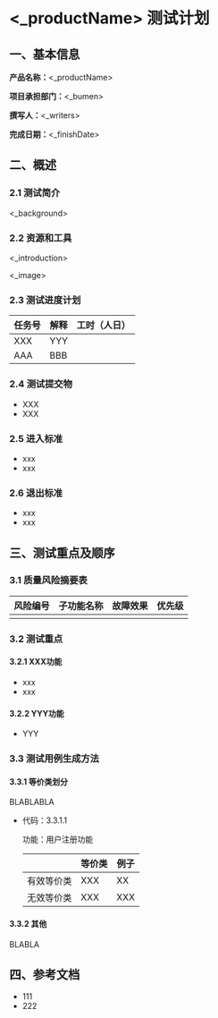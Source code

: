 # <_productName> 测试计划

## 一、基本信息

**产品名称：**<_productName>

**项目承担部门：**<_bumen>

**撰写人：**<_writers>

**完成日期：**<_finishDate>

## 二、概述

### 2.1 测试简介

<_background>

### 2.2 资源和工具

<_introduction>

<_image>

### 2.3 测试进度计划

| 任务号 | 解释 | 工时（人日） |
| ------ | ---- | ------------ |
| XXX    | YYY  |              |
| AAA    | BBB  |              |

### 2.4 测试提交物

- XXX
- XXX

### 2.5 进入标准

- xxx
- xxx

### 2.6 退出标准

- xxx
- xxx

## 三、测试重点及顺序

### 3.1 质量风险摘要表

| 风险编号 | 子功能名称 | 故障效果 | 优先级 |
| -------- | ---------- | -------- | ------ |
|          |            |          |        |

### 3.2 测试重点

#### 3.2.1 XXX功能

- xxx
- xxx

#### 3.2.2 YYY功能

- YYY

### 3.3 测试用例生成方法

#### 3.3.1 等价类划分

BLABLABLA

- 代码：3.3.1.1

  功能：用户注册功能

  |            | 等价类 | 例子 |
  | ---------- | ------ | ---- |
  | 有效等价类 | XXX    | XX   |
  | 无效等价类 | XXX    | XXX  |

#### 3.3.2 其他

BLABLA

## 四、参考文档

- 111
- 222